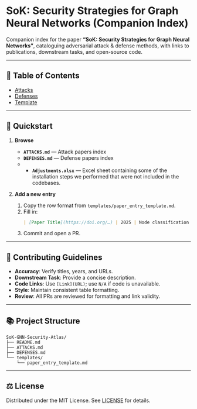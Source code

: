 # SoK: Security Strategies for Graph Neural Networks (Companion Index)

Companion index for the paper **“SoK: Security Strategies for Graph Neural Networks”**, cataloguing adversarial attack & defense methods, with links to publications, downstream tasks, and open-source code.

---

## 📖 Table of Contents

- [Attacks](ATTACKS.md)
- [Defenses](DEFENSES.md)
- [Template](templates/paper_entry_template.md)

---

## 🚀 Quickstart

1. **Browse**
   - **`ATTACKS.md`** — Attack papers index
   - **`DEFENSES.md`** — Defense papers index
   - - **`Adjustments.xlsx`** — Excel sheet containing some of the installation steps we performed that were not included in the codebases.

2. **Add a new entry**
   1. Copy the row format from `templates/paper_entry_template.md`.
   2. Fill in:
      ```markdown
      | [Paper Title](https://doi.org/…) | 2025 | Node classification | [Link](https://github.com/…) |
      ```
   3. Commit and open a PR.

---

## 🤝 Contributing Guidelines

- **Accuracy**: Verify titles, years, and URLs.
- **Downstream Task**: Provide a concise description.
- **Code Links**: Use `[Link](URL)`; use `N/A` if code is unavailable.
- **Style**: Maintain consistent table formatting.
- **Review**: All PRs are reviewed for formatting and link validity.

---

## 📚 Project Structure

```
SoK-GNN-Security-Atlas/
├── README.md
├── ATTACKS.md
├── DEFENSES.md
└── templates/
    └── paper_entry_template.md
```

---

## ⚖️ License

Distributed under the MIT License. See [LICENSE](LICENSE) for details.
